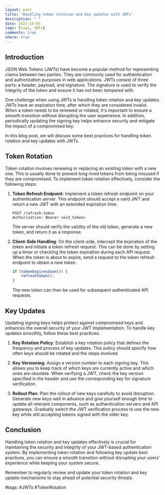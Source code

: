 ```yaml
---
layout: post
title: "Handling token rotation and key updates with JWTs"
description: " "
date: 2023-10-03
tags: [tags, JWTs]
comments: true
share: true
---
```


## Introduction

JSON Web Tokens (JWTs) have become a popular method for representing claims between two parties. They are commonly used for authentication and authorization purposes in web applications. JWTs consist of three parts: a header, payload, and signature. The signature is used to verify the integrity of the token and ensure it has not been tampered with.

One challenge when using JWTs is handling token rotation and key updates. JWTs have an expiration time, after which they are considered invalid. When a token needs to be renewed or rotated, it's important to ensure a smooth transition without disrupting the user experience. In addition, periodically updating the signing key helps enhance security and mitigate the impact of a compromised key.

In this blog post, we will discuss some best practices for handling token rotation and key updates with JWTs.

## Token Rotation

Token rotation involves renewing or replacing an existing token with a new one. This is usually done to prevent long-lived tokens from being misused if they are compromised. To implement token rotation effectively, consider the following steps:

1. **Token Refresh Endpoint**: Implement a token refresh endpoint on your authentication server. This endpoint should accept a valid JWT and return a new JWT with an extended expiration time.
   ```
   POST /refresh-token
   Authorization: Bearer <old_token>
   ```
   The server should verify the validity of the old token, generate a new token, and return it as a response.

2. **Client-Side Handling**: On the client-side, intercept the expiration of the token and initiate a token refresh request. This can be done by setting up a timer or checking the token expiration during each API request. When the token is about to expire, send a request to the token refresh endpoint to obtain a new token.
   ```javascript
   if (tokenExpiresSoon()) {
       refreshToken();
   }
   ```
   The new token can then be used for subsequent authenticated API requests.

## Key Updates

Updating signing keys helps protect against compromised keys and enhances the overall security of your JWT implementation. To handle key updates smoothly, follow these best practices:

1. **Key Rotation Policy**: Establish a key rotation policy that defines the frequency and process of key updates. This policy should specify how often keys should be rotated and the steps involved.

2. **Key Versioning**: Assign a version number to each signing key. This allows you to keep track of which keys are currently active and which ones are obsolete. When verifying a JWT, check the key version specified in the header and use the corresponding key for signature verification.

3. **Rollout Plan**: Plan the rollout of new keys carefully to avoid disruption. Generate new keys well in advance and give yourself enough time to update all relevant components, such as authentication servers and API gateways. Gradually switch the JWT verification process to use the new key while still accepting tokens signed with the older key.

## Conclusion

Handling token rotation and key updates effectively is crucial for maintaining the security and integrity of your JWT-based authentication system. By implementing token rotation and following key update best practices, you can ensure a smooth transition without disrupting your users' experience while keeping your system secure.

Remember to regularly review and update your token rotation and key update mechanisms to stay ahead of potential security threats.

#tags: #JWTs #TokenRotation